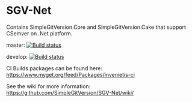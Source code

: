 # SGV-Net
Contains SimpleGitVersion.Core and SimpleGitVersion.Cake that support CSemver on .Net platform.

master: [![Build status](https://ci.appveyor.com/api/projects/status/6gjisya5id62i720/branch/master?svg=true)](https://ci.appveyor.com/project/olivier-spinelli/sgv-net/branch/master)

develop: [![Build status](https://ci.appveyor.com/api/projects/status/6gjisya5id62i720/branch/develop?svg=true)](https://ci.appveyor.com/project/olivier-spinelli/sgv-net/branch/develop)

CI Builds packages can be found here: https://www.myget.org/feed/Packages/invenietis-ci

See the wiki for more information: https://github.com/SimpleGitVersion/SGV-Net/wiki/


